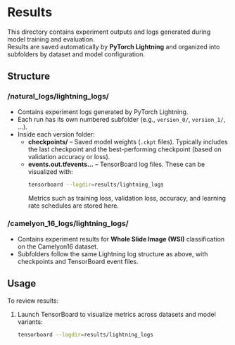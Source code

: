 # Results

This directory contains experiment outputs and logs generated during model training and evaluation.  
Results are saved automatically by **PyTorch Lightning** and organized into subfolders by dataset and model configuration.  

## Structure

### /natural_logs/lightning_logs/
- Contains experiment logs generated by PyTorch Lightning.  
- Each run has its own numbered subfolder (e.g., `version_0/`, `version_1/`, …).  
- Inside each version folder:
  - **checkpoints/** – Saved model weights (`.ckpt` files). Typically includes the last checkpoint and the best-performing checkpoint (based on validation accuracy or loss).  
  - **events.out.tfevents…** – TensorBoard log files. These can be visualized with:
    ```bash
    tensorboard --logdir=results/lightning_logs
    ```
    Metrics such as training loss, validation loss, accuracy, and learning rate schedules are stored here.  

### /camelyon_16_logs/lightning_logs/
- Contains experiment results for **Whole Slide Image (WSI)** classification on the Camelyon16 dataset.  
- Subfolders follow the same Lightning log structure as above, with checkpoints and TensorBoard event files.

## Usage

To review results:
1. Launch TensorBoard to visualize metrics across datasets and model variants:
   ```bash
   tensorboard --logdir=results/lightning_logs
